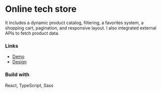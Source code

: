 # Online tech store

It includes a dynamic product catalog, filtering, a favorites system, a shopping cart, pagination, and responsive layout. I also integrated external APIs to fetch product data. 

### Links
- [Demo](link)
- [Design](https://www.figma.com/file/xMK2Dy0mfBbJJSNctmOuLW/Phone-catalog-(V2)-Rounded-Style-1?node-id=0%3A1)

### Build with

React, TypeScript, Sass
